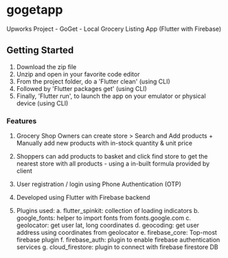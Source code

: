 # gogetapp

Upworks Project - GoGet - Local Grocery Listing App (Flutter with Firebase)

## Getting Started

1. Download the zip file
2. Unzip and open in your favorite code editor
3. From the project folder, do a 'Flutter clean' (using CLI)
4. Followed by 'Flutter packages get' (using CLI)
5. Finally, 'Flutter run', to launch the app on your emulator or physical device (using CLI)

### Features

1. Grocery Shop Owners can create store > Search and Add products + Manually add new products with in-stock quantity & unit price
2. Shoppers can add products to basket and click find store to get the nearest store with all products - using a in-built formula provided by client

3. User registration / login using Phone Authentication (OTP)
4. Developed using Flutter with Firebase backend

5. Plugins used:
  a. flutter_spinkit: collection of loading indicators 
  b. google_fonts: helper to import fonts from fonts.google.com
  c. geolocator: get user lat, long coordinates
  d. geocoding: get user address using coordinates from geolocator
  e. firebase_core: Top-most firebase plugin 
  f. firebase_auth: plugin to enable firebase authentication services
  g. cloud_firestore: plugin to connect with firebase firestore DB

